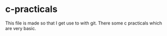 # c-practicals

This file is made so that I get use to with git. There some c practicals which are very basic.
